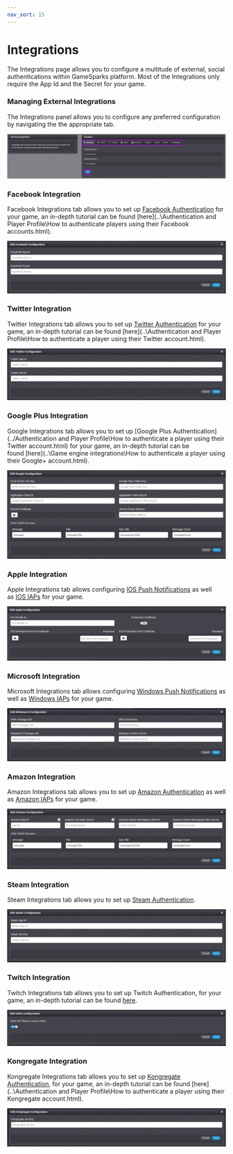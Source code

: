 ```yaml
---
nav_sort: 15
---
```


# Integrations

The Integrations page allows you to configure a multitude of external, social authentications within GameSparks platform. Most of the Integrations only require the App Id and the Secret for your game.

### Managing External Integrations

The Integrations panel allows you to configure any preferred configuration by navigating the the appropriate tab.

![](img\Integrations\1.png)

### Facebook Integration

Facebook Integrations tab allows you to set up [Facebook Authentication](/?p=2222) for your game, an in-depth tutorial can be found [here](..\Authentication and Player Profile\How to authenticate players using their Facebook accounts.html).

![](img\Integrations\2.jpg)

### Twitter Integration

Twitter Integrations tab allows you to set up [Twitter Authentication](/?p=2224) for your game, an in-depth tutorial can be found [here](..\Authentication and Player Profile\How to authenticate a player using their Twitter account.html).

![](img\Integrations\3.jpg)

### Google Plus Integration

Google Integrations tab allows you to set up [Google Plus Authentication](../Authentication and Player Profile\How to authenticate a player using their Twitter account.html) for your game, an in-depth tutorial can be found [here](..\Game engine integrations\How to authenticate a player using their Google+ account.html).

![](img\Integrations\4.png)

### Apple Integration

Apple Integrations tab allows configuring [IOS Push Notifications](/?p=2917) as well as [IOS IAPs](/?p=2259) for your game.

![](img\Integrations\5.jpg)

### Microsoft Integration

Microsoft Integrations tab allows configuring [Windows Push Notifications](/?p=3901) as well as [Windows IAPs](/?p=2261) for your game.

![](img\Integrations\6.jpg)

### Amazon Integration

Amazon Integrations tab allows you to set up [Amazon Authentication](/?p=5778) as well as [Amazon IAPs](/?p=5780) for your game.

![](img\Integrations\7.jpg)

### Steam Integration

Steam Integrations tab allows you to set up [Steam Authentication](/?p=5663).

![](img\Integrations\8.jpg)

### Twitch Integration

Twitch Integrations tab allows you to set up Twitch Authentication, for your game, an in-depth tutorial can be found [here](/howtos/social-integration/how-to-authenticate-a-player-using-their-twitch-account).

![](img\Integrations\9.png)

### Kongregate Integration

Kongregate Integrations tab allows you to set up [Kongregate Authentication](/documentation/request-api/authentication-request-api/kongregateconnectrequest), for your game, an in-depth tutorial can be found [here](..\Authentication and Player Profile\How to authenticate a player using their Kongregate account.html).

![](img\Integrations\10.png)
